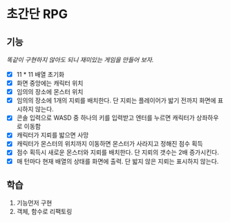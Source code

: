 # 초간단 RPG

## 기능
*똑같이 구현하지 않아도 되니 재미있는 게임을 만들어 보자.*
-[x] 11 * 11 배열 초기화
-[x] 화면 중앙에는 캐릭터 위치
-[x] 임의의 장소에 몬스터 위치
-[x] 임의의 장소에 1개의 지뢰를 배치한다. 단 지뢰는 플레이어가 밟기 전까지 화면에 표시하지 않는다.
-[x] 콘솔 입력으로 WASD 중 하나의 키를 입력받고 엔터를 누르면 캐릭터가 상좌하우로 이동함
-[x] 캐릭터가 지뢰를 밟으면 사망
-[x] 캐릭터가 몬스터의 위치까지 이동하면 몬스터가 사라지고 정해진 점수 획득
-[x] 점수 획득시 새로운 몬스터와 지뢰를 배치한다. 단 지뢰의 갯수는 2배 증가시킨다.
-[x] 매 턴마다 현재 배열의 상태를 화면에 출력. 단 밟지 않은 지뢰는 표시하지 않는다.   

## 학습
1. 기능먼저 구현
2. 객체, 함수로 리팩토링

    